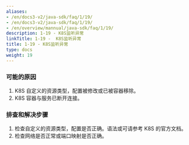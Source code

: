 ```yaml
---
aliases:
- /en/docs3-v2/java-sdk/faq/1/19/
- /en/docs3-v2/java-sdk/faq/1/19/
- /en/overview/mannual/java-sdk/faq/1/19/
description: 1-19 - K8S监听异常
linkTitle: 1-19 -  K8S监听异常
title: 1-19 - K8S监听异常
type: docs
weight: 19
---
```







### 可能的原因

1. K8S 自定义的资源类型，配置被修改或已被容器移除。
2. K8S 容器与服务已断开连接。

### 排查和解决步骤

1. 检查自定义的资源类型，配置是否正确。语法或可请参考 K8S 的官方文档。
2. 检查网络是否正常或端口映射是否正确。
